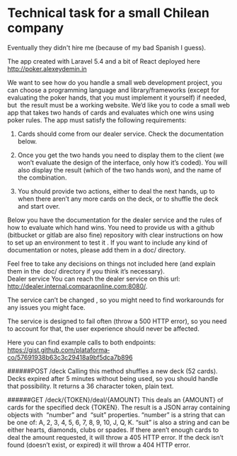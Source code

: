 # Technical task for a small Chilean company
Eventually they didn't hire me (because of my bad Spanish I guess).

The app created with Laravel 5.4 and a bit of React deployed here 
http://poker.alexeydemin.in
 

We want to see how do you handle a small web development project, you can choose a 
programming language and library/frameworks (except for evaluating the poker hands, that you 
must implement it yourself) if needed, but ​ the result must be a working website. 
We’d like you to code a small web app that takes two hands of cards and evaluates which one 
wins using poker rules. 
The app must satisfy the following requirements:

1. Cards should come from our dealer service. Check the documentation below. 

2. Once you get the two hands you need to display them to the client (we won’t evaluate 
the design of the interface, only how it’s coded). You will also display the result (which of 
the two hands won), and the name of the combination. 

3. You should provide two actions, either to deal the next hands, up to when there aren’t 
any more cards on the deck, or to shuffle the deck and start over. 
 
Below you have the documentation for the dealer service and the rules of how to evaluate which 
hand wins. You need to provide us with a github (bitbucket or gitlab are also fine) repository 
with clear instructions on how to set up an environment to test it​ . If you want to include any 
kind of documentation or notes, please add them in a 
doc/  directory.  
 
Feel free to take any decisions on things not included here (and explain them in the ​ doc/ 
directory if you think it’s necessary).  
Dealer service 
You can reach the dealer service on this url: ​ http://dealer.internal.comparaonline.com:8080/​ . 
 
The service can’t be changed​ , so you might need to find workarounds for any issues you 
might face. 
 
The service is designed to fail often​  (throw a 500 HTTP error), so you need to account for 
that, the user experience should never be affected. 
 
Here you can find example calls to both endpoints: 
https://gist.github.com/plataforma­co/57691938b63c3c29418a9bf5dca7b896 

######POST /deck 
Calling this method shuffles a new deck (52 cards). Decks expired after 5 minutes without being 
used, so you should handle that possibility. It returns a 36 character token, plain text. 
 
######GET /deck/{TOKEN}/deal/{AMOUNT} 
This deals an {AMOUNT} of cards for the specified deck {TOKEN}. The result is a JSON array 
containing objects with ​ “number” and ​ “suit” properties. “number” is a string that can be one of: A, 
2, 3, 4, 5, 6, 7, 8, 9, 10, J, Q, K. “suit” is also a string and can be either hearts, diamonds, clubs 
or spades. 
If there aren’t enough cards to deal the amount requested, it will throw a 405 HTTP error. 
If the deck isn’t found (doesn’t exist, or expired) it will throw a 404 HTTP error. 